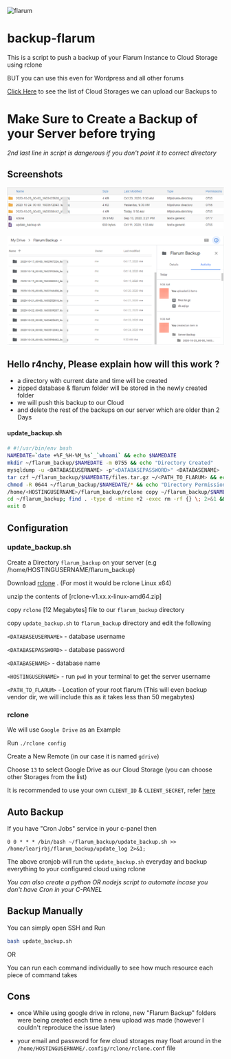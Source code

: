 ![flarum](https://i.imgur.com/bL7WdcT.jpg)

# backup-flarum
 This is a script to push a backup of your Flarum Instance to Cloud Storage using rclone

BUT you can use this even for Wordpress and all other forums

[Click Here](https://rclone.org/overview/) to see the list of Cloud Storages we can upload our Backups to

# Make Sure to Create a Backup of your Server before trying
*2nd last line in script is dangerous if you don't point it to correct directory*

## Screenshots

![backup-flarum-server](images/backup-flarum-server.png)

![backup-flarum-google-drive](images/backup-flarum-google-drive.png)

## Hello r4nchy, Please explain how will this work ?

- a directory with current date and time will be created
- zipped database & flarum folder will be stored in the newly created folder
- we will push this backup to our Cloud
- and delete the rest of the backups on our server which are older than 2 Days

#### update_backup.sh
```sh
# #!/usr/bin/env bash
NAMEDATE=`date +%F_%H-%M_%s`_`whoami` && echo $NAMEDATE
mkdir ~/flarum_backup/$NAMEDATE -m 0755 && echo "Directory Created"
mysqldump -u <DATABASEUSERNAME> -p"<DATABASEPASSWORD>" <DATABASENAME> | gzip > ~/flarum_backup/$NAMEDATE/db.sql.gz && echo "Database Dumped"
tar czf ~/flarum_backup/$NAMEDATE/files.tar.gz ~/<PATH_TO_FLARUM> && echo "Server Files Dumped"
chmod -R 0644 ~/flarum_backup/$NAMEDATE/* && echo "Directory Permission Restored"
/home/<HOSTINGUSERNAME>/flarum_backup/rclone copy ~/flarum_backup/$NAMEDATE "gdrive:Flarum Backup/$NAMEDATE"
cd ~/flarum_backup; find . -type d -mtime +2 -exec rm -rf {} \; 2>&1 && echo "Directory older than 2 days Deleted !!"
exit 0 
```

## Configuration

### update_backup.sh

Create a Directory `flarum_backup` on your server
(e.g /home/HOSTINGUSERNAME/flarum_backup)

Download [rclone](https://rclone.org/downloads/) . (For most it would be rclone Linux x64)

unzip the contents of [rclone-v1.xx.x-linux-amd64.zip]

copy `rclone` [12 Megabytes] file to our `flarum_backup` directory

copy `update_backup.sh` to `flarum_backup` directory and edit the following

`<DATABASEUSERNAME>` - database username

`<DATABASEPASSWORD>` - database password

`<DATABASENAME>` - database name

`<HOSTINGUSERNAME>` - run `pwd` in your terminal to get the server username

`<PATH_TO_FLARUM>` - Location of your root flarum (This will even backup vendor dir, we will include this as it takes less than 50 megabytes)

### rclone

We will use `Google Drive` as an Example

Run `./rclone config`

Create a New Remote (in our case it is named `gdrive`)

Choose `13` to select Google Drive as our Cloud Storage (you can choose other Storages from the list)

It is recommended to use your own `CLIENT_ID` & `CLIENT_SECRET`, refer [here](https://github.com/alx-xlx/goindex#get-google-clientid-and-secretid)

## Auto Backup

If you have "Cron Jobs" service in your c-panel then 

```
0 0 * * * /bin/bash ~/flarum_backup/update_backup.sh >> /home/learjrbj/flarum_backup/update_log 2>&1;
```

The above cronjob will run the `update_backup.sh` everyday and backup everything to your configured cloud using rclone

*You can also create a python OR nodejs script to automate incase you don't have Cron in your C-PANEL*


## Backup Manually

You can simply open SSH and Run

```sh
bash update_backup.sh
```
OR

You can run each command individually to see how much resource each piece of command takes



## Cons

- once While using google drive in rclone, new "Flarum Backup" folders were being created each time a new upload was made (however I couldn't reproduce the issue later)

- your email and password for few cloud storages may float around in the `/home/HOSTINGUSERNAME/.config/rclone/rclone.conf` file